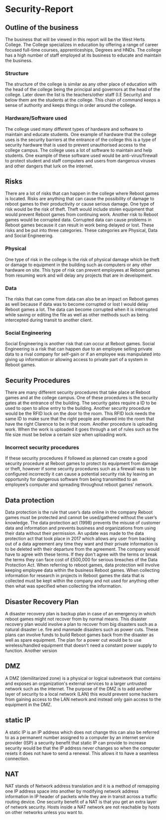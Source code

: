 # Security-Report

## Outline of the business
The business that will be viewed in this report will be the West Herts College. The College specializes in education by offering a range of career focused full-time courses, apprenticeships, Degrees and HNDs. The college has a high number of staff employed at its business to educate and maintain the business.
### Structure
The structure of the college is similar as any other place of education with the head of the college being the principal and governors at the head of the college. Later down the list is the teachers/other staff (I.E Security) and below them are the students at the college. This chain of command keeps a sense of authority and keeps things in order around the college.
### Hardware/Software used
The college used many different types of hardware and software to maintain and educate students. One example of hardware that the college uses is the security barriers at the entrance of the college this is a type of security hardware that is used to prevent unauthorised access to the college campus. The college uses a lot of software to maintain and help students. One example of these software used would be anti-virus/firewall to protect student and staff computers and users from dangerous viruses and other dangers that lurk on the internet.
## Risks
There are a lot of risks that can happen in the college where Reboot games is located. Risks are anything that can cause the possibility of damage to reboot games to their productivity or cause serious damage. One type of risk would be the risk of theft. Theft would include stolen equipment that would prevent Reboot games from continuing work. Another risk to Reboot games would be corrupted data. Corrupted data can cause problems in Reboot games because it can result in work being delayed or lost. These risks and be put into three categories. These categories are Physical, Data and Social Engineering.
### Physical
One type of risk in the college is the risk of physical damage which be theft or damage to equipment in the building such as computers or any other hardware on site. This type of risk can prevent employees at Reboot games from resuming work and will delay any projects that are in development.
### Data
The risks that can come from data can also be an impact on Reboot games as well because if data was to become corrupted or lost I would delay Reboot games a lot. The data can become corrupted when it is interrupted while saving or editing the file as well as other methods such as being intercepted during transit to another client.
### Social Engineering
Social Engineering is another risk that can occur at Reboot games. Social Engineering is a risk that can happen due to an employee selling private data to a rival company for self-gain or if an employee was manipulated into giving up information or allowing access to private part of a system in Reboot games.
## Security Procedures
There are many different security procedures that take place at Reboot games and at the college campus. One of these procedures is the security gates at the entrance of the building. The security gates require a ID to be used to open to allow entry to the building. Another security procedure would be the RFID lock on the door to the room. This RFID lock needs the same ID to make sure that the right people are allowed into the room that have the right Clarence to be in that room. Another procedure is uploading work. When the work is uploaded it goes through a set of rules such as the file size must be below a certain size when uploading work.
### Incorrect security procedures
If these security procedures if followed as planned can create a good security procedure at Reboot games to protect its equipment from damage or theft, however if some security procedures such as a firewall was to be configured incorrectly it can cause a potential security risk by leaving an opportunity for dangerous software from being transmitted to an employee’s computer and spreading throughout reboot games' network. 
## Data protection
Data protection is the rule that user’s data online in the company Reboot games must be protected and cannot be used/gathered without the user’s knowledge. The data protection act (1998) prevents the misuse of customer data and information and prevents business and organizations from using their data without their permission. An update was made to the data protection act that took place in 2017 which allows any user from backing out of a data agreement any time they want and their private information is to be deleted with their departure from the agreement. The company would have to agree with these terms. If they don't agree with the terms or break the terms they can face cost of £500,000 for serious breaches of the Data Protection Act. When referring to reboot games, data protection will involve keeping employee data within the business Reboot games. When collecting information for research in projects in Reboot games the data that is collected must be kept within the company and not used for anything other then what was specified when collecting the information.
## Disaster Recovery Plan
A disaster recovery plan is backup plan in case of an emergency in which reboot games might not recover from by normal means. This disaster recovery plan would involve a plan to recover from big disasters such as a natural disaster i.e. fire and manmade disasters such as power cuts. These plans can involve funds to build Reboot games back from the disaster as well as spare equipment. The plan for a power cut would be to use wireless/handled equipment that doesn't need a constant power supply to function. Another version
## DMZ
A DMZ (demilitarized zone) is a physical or logical subnetwork that contains and exposes an organization's external services to a larger untrusted network such as the internet. The purpose of the DMZ is to add another layer of security to a local network (LAN) this would prevent some hackers from gaining access to the LAN network and instead only gain access to the equipment in the DMZ.
## static IP
A static IP is an IP address which does not change this can also be referred to as a permanent number assigned to a computer by an internet service provider (ISP) a security benefit that static IP can provide to increase security would be that the IP address never changes so when the computer resets it does not have to send a renewal. This allows it to have a seamless connection.
## NAT
NAT stands of Network address translation and it is a method of remapping one IP address space into another by modifying network address information in IP header of packets while they are in transit across a traffic routing device. One security benefit of a NAT is that you get an extra layer of network security. Hosts inside a NAT network are not reachable by hosts on other networks unless you want to.
